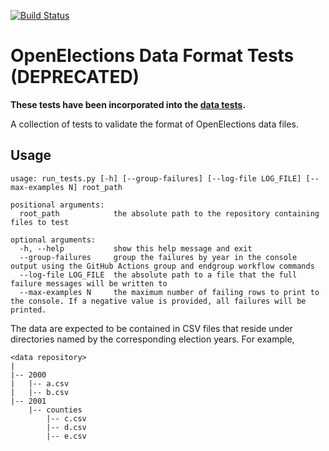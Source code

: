 [![Build Status](https://github.com/openelections/openelections-format-tests/actions/workflows/unit_tests.yml/badge.svg?branch=master)](https://github.com/openelections/openelections-format-tests/actions/workflows/unit_tests.yml?query=branch%3Amaster)

# OpenElections Data Format Tests (DEPRECATED)

**These tests have been incorporated into the [data tests](https://github.com/openelections/openelections-data-tests).**

A collection of tests to validate the format of OpenElections data files.

## Usage
```
usage: run_tests.py [-h] [--group-failures] [--log-file LOG_FILE] [--max-examples N] root_path

positional arguments:
  root_path            the absolute path to the repository containing files to test

optional arguments:
  -h, --help           show this help message and exit
  --group-failures     group the failures by year in the console output using the GitHub Actions group and endgroup workflow commands
  --log-file LOG_FILE  the absolute path to a file that the full failure messages will be written to
  --max-examples N     the maximum number of failing rows to print to the console. If a negative value is provided, all failures will be printed.
```
The data are expected to be contained in CSV files that reside under
directories named by the corresponding election years.  For example,

```
<data repository>
|
|-- 2000
|   |-- a.csv
|   |-- b.csv
|-- 2001
    |-- counties
        |-- c.csv
        |-- d.csv
        |-- e.csv
```
